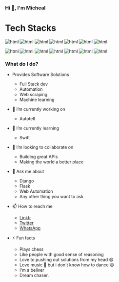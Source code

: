 ### Hi 👋, I'm Micheal

# Tech Stacks
<img src="https://img.shields.io/badge/python-3670A0?style=for-the-badge&logo=python&logoColor=ffdd54" alt="html"/><span>  </span><img src="https://img.shields.io/badge/django-%23092E20.svg?style=for-the-badge&logo=django&logoColor=white" alt="html"/><span>  </span><img src="https://img.shields.io/badge/DJANGO-REST-ff1709?style=for-the-badge&logo=django&logoColor=white&color=ff1709&labelColor=gray" alt="html"/><span>  </span><img src="https://img.shields.io/badge/flask-%23000.svg?style=for-the-badge&logo=flask&logoColor=white" alt="html"/><span>  </span><img src="https://img.shields.io/badge/HTML5-E34F26?style=for-the-badge&logo=html5&logoColor=white" alt="html"/><span>  </span><img src="https://img.shields.io/badge/javascript-%23323330.svg?style=for-the-badge&logo=javascript&logoColor=%23F7DF1E" alt="html"/><span>  </span><img src="https://img.shields.io/badge/css3-%231572B6.svg?style=for-the-badge&logo=css3&logoColor=white" alt="html"/><span>  </span>

<img src="https://img.shields.io/badge/TensorFlow-%23FF6F00.svg?style=for-the-badge&logo=TensorFlow&logoColor=white" alt="html"/><span>  </span><img src="https://img.shields.io/badge/Keras-%23D00000.svg?style=for-the-badge&logo=Keras&logoColor=white" alt="html"/><span>  </span><img src="https://img.shields.io/badge/Matplotlib-%23#ffffff.svg?style=for-the-badge&logo=Matplotlib&logoColor=white" alt="html"/><span>  </span><img src="https://img.shields.io/badge/pandas-%23150458.svg?style=for-the-badge&logo=pandas&logoColor=white" alt="html"/><span>  </span><img src="https://img.shields.io/badge/scikit--learn-%23F7931E.svg?style=for-the-badge&logo=scikit-learn&logoColor=white" alt="html"/><span>  </span><img src="https://img.shields.io/badge/-selenium-%43B02A?style=for-the-badge&logo=selenium&logoColor=white" alt="html"/><span>  </span><img src="https://img.shields.io/badge/docker-%230db7ed.svg?style=for-the-badge&logo=docker&logoColor=white" alt="html"/>


### What do I do? 
* Provides Software Solutions

  * Full Stack dev
  * Automation
  * Web scraping 
  * Machine learning 


<!--
**MichealDavid1/MichealDavid1** is a ✨ _special_ ✨ repository because its `README.md` (this file) appears on your GitHub profile.

Here are some ideas to get you started:
--> 

* 🔭 I’m currently working on 
  * Autotell 
  
* 🌱 I’m currently learning 
  * Swift
  
* 👯 I’m looking to collaborate on 
  * Building great APIs 
  * Making the world a better place

* 💬 Ask me about 
  * Django
  * Flask
  * Web Automation
  * Any other thing you want to ask
  
* 📫 How to reach me
  * [Linktr](https://linktr.ee/michealcodes)
  * [Twitter](https://twitter.com/MichealCodes)
  * [WhatsApp](https://wa.me/message/7IHNGJG2O42HF1)
  
* ⚡ Fun facts
  * Plays chess
  * Like people with good sense of reasoning
  * Love to pushing out solutions from my head :smile:
  * Love music :musical_note: but i don't know how to dance :smile:
  * I'm a beliver
  * Dream chaser.
